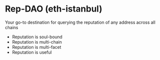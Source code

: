 # Rep-DAO (eth-istanbul)

Your go-to destination for querying the reputation of any address across all chains

* Reputation is soul-bound
* Reputation is multi-chain
* Reputation is multi-facet
* Reputation is useful


